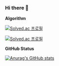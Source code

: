 ### Hi there 👋



**Algorithm**

[![Solved.ac
프로필](http://mazassumnida.wtf/api/v2/generate_badge?boj=wjh51333)](https://solved.ac/wjh51333)

[![Solved.ac
프로필](http://mazassumnida.wtf/api/mini/generate_badge?boj=wjh51333)](https://solved.ac/wjh51333)





**GitHub Status**

[![Anurag's GitHub stats](https://github-readme-stats.vercel.app/api?username=wjh51333&theme=onedark&show_iocns=true)](https://github.com/anuraghazra/github-readme-stats)



<!--
**wjh51333/wjh51333** is a ✨ _special_ ✨ repository because its `README.md` (this file) appears on your GitHub profile.

Here are some ideas to get you started:

- 🔭 I’m currently working on ...
- 🌱 I’m currently learning ...
- 👯 I’m looking to collaborate on ...
- 🤔 I’m looking for help with ...
- 💬 Ask me about ...
- 📫 How to reach me: ...
- 😄 Pronouns: ...
- ⚡ Fun fact: ...
-->

